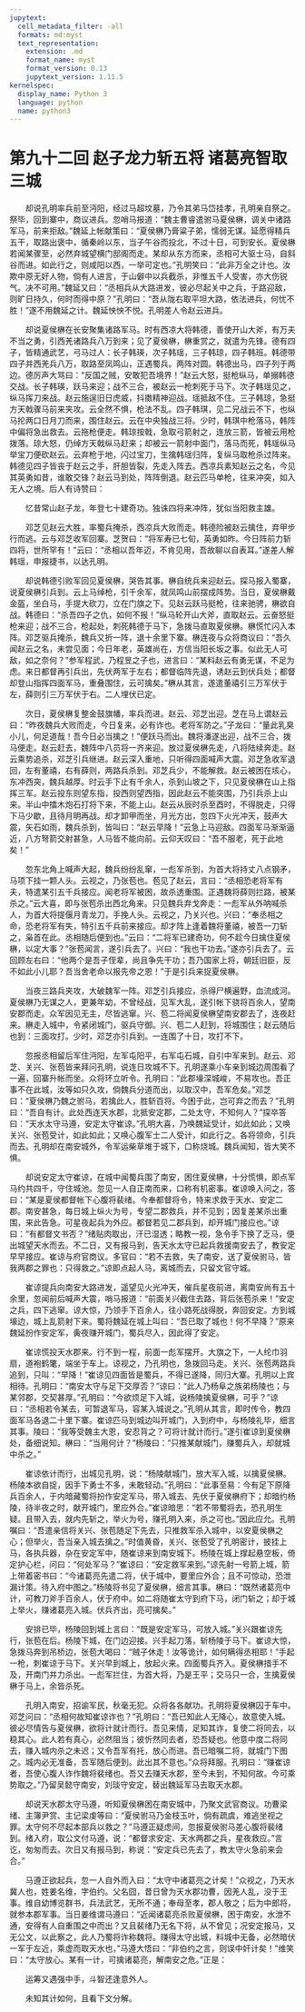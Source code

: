 ```yaml
---
jupytext:
  cell_metadata_filter: -all
  formats: md:myst
  text_representation:
    extension: .md
    format_name: myst
    format_version: 0.13
    jupytext_version: 1.11.5
kernelspec:
  display_name: Python 3
  language: python
  name: python3
---
```

# 第九十二回 赵子龙力斩五将 诸葛亮智取三城

　　却说孔明率兵前至沔阳，经过马超坟墓，乃令其弟马岱挂孝，孔明亲自祭之。祭毕，回到寨中，商议进兵。忽哨马报道：“魏主曹睿遣驸马夏侯楙，调关中诸路军马，前来拒敌。”魏延上帐献策曰：“夏侯楙乃膏粱子弟，懦弱无谋。延愿得精兵五干，取路出褒中，循秦岭以东，当子午谷而投北，不过十日，可到安长。夏侯楙若闻某骤至，必然弃城望横门邸阁而走。某却从东方而来，丞相可大驱士马，自斜谷而进。如此行之，则咸阳以西，一举可定也。”孔明笑曰：“此非万全之计也。汝欺中原无好人物，倘有人进言，于山僻中以兵截杀，非惟五千人受害，亦大伤锐气。决不可用。”魏延又曰：“丞相兵从大路进发，彼必尽起关中之兵，于路迎敌，则旷日持久，何时而得中原？”孔明曰：“吾从陇右取平坦大路，依法进兵，何忧不胜！”遂不用魏延之计。魏延怏怏不悦。孔明差人令赵云进兵。

　　却说夏侯楙在长安聚集诸路军马。时有西凉大将韩德，善使开山大斧，有万夫不当之勇，引西羌诸路兵八万到来；见了夏侯楙，楙重赏之，就遣为先锋。德有四子，皆精通武艺，弓马过人：长子韩瑛，次子韩瑶，三子韩琼，四子韩班。韩德带四子并西羌兵八万，取路至凤鸣山，正遇蜀兵。两阵对圆。韩德出马，四子列于两边。德厉声大骂曰：“反国之贼，安敢犯吾境界！”赵云大怒，挺枪纵马，单搦韩德交战。长子韩瑛，跃马来迎；战不三合，被赵云一枪刺死于马下。次子韩瑶见之，纵马挥刀来战。赵云施逞旧日虎威，抖擞精神迎战。瑶抵敌不住。三子韩琼，急挺方天戟骤马前来夹攻。云全然不惧，枪法不乱。四子韩琪，见二兄战云不下，也纵马抡两口日月刀而来，围住赵云。云在中央独战三将。少时，韩琪中枪落马，韩阵中偏将急出救去。云拖枪便走。韩琼按戟，急取弓箭射之，连放三箭，皆被云用枪拨落。琼大怒，仍绰方天戟纵马赶来；却被云一箭射中面门，落马而死，韩瑶纵马举宝刀便砍赵云。云弃枪于地，闪过宝刀，生擒韩瑶归阵，复纵马取枪杀过阵来。韩德见四子皆丧于赵云之手，肝胆皆裂，先走入阵去。西凉兵素知赵云之名，今见其英勇如昔，谁敢交锋？赵云马到处，阵阵倒退。赵云匹马单枪，往来冲突，如入无人之境。后人有诗赞曰：

　　忆昔常山赵子龙，年登七十建奇功。独诛四将来冲阵，犹似当阳救主雄。

　　邓芝见赵云大胜，率蜀兵掩杀，西凉兵大败而走。韩德险被赵云擒住，弃甲步行而逃。云与邓芝收军回寨。芝贺曰：“将军寿已七旬，英勇如昨。今日阵前力斩四将，世所罕有！”云曰：“丞相以吾年迈，不肯见用，吾故聊以自表耳。”遂差人解韩瑶，申报捷书，以达孔明。

　　却说韩德引败军回见夏侯楙，哭告其事。楙自统兵来迎赵云。探马报入蜀寨，说夏侯楙引兵到。云上马绰枪，引千余军，就凤鸣山前摆成阵势。当日，夏侯楙戴金盔，坐白马，手提大砍刀，立在门旗之下。见赵云跃马挺枪，往来驰骋，楙欲自战。韩德曰：“杀吾四子之仇，如何不报！”纵马轮开山大斧，直取赵云。云奋怒挺枪来迎；战不三合，枪起处，刺死韩德于马下，急拨马直取夏侯楙。楙慌忙闪入本阵。邓芝驱兵掩杀，魏兵又折一阵，退十余里下寨。楙连夜与众将商议曰：“吾久闻赵云之名，未尝见面；今日年老，英雄尚在，方信当阳长坂之事。似此无人可敌，如之奈何？”参军程武，乃程昱之子也，进言曰：“某料赵云有勇无谋，不足为虑。来日都督再引兵出，先伏两军于左右；都督临阵先退，诱赵云到伏兵处；都督却登山指挥四面军马，重叠围住，云可擒矣。”楙从其言，遂遣董禧引三万军伏于左，薛则引三万军伏于右。二人埋伏已定。

　　次日，夏侯楙复整金鼓旗幡，率兵而进。赵云、邓芝出迎。芝在马上谓赵云曰：“昨夜魏兵大败而走，今日复来，必有诈也。老将军防之。”子龙曰：“量此乳臭小儿，何足道哉！吾今日必当擒之！”便跃马而出。魏将潘遂出迎，战不三合，拨马便走。赵云赶去，魏阵中八员将一齐来迎。放过夏侯楙先走，八将陆续奔走。赵云乘势追杀，邓芝引兵继进。赵云深入重地，只听得四面喊声大震。邓芝急收军退回，左有董禧，右有薛则，两路兵杀到。邓芝兵少，不能解救。赵云被困在垓心，东冲西突，魏兵越厚。时云手下止有千余人，杀到山坡之下，只见夏侯楙在山上指挥三军。赵云投东则望东指，投西则望西指，因此赵云不能突围，乃引兵杀上山来。半山中擂木炮石打将下来，不能上山。赵云从辰时杀至酉时，不得脱走，只得下马少歇，且待月明再战。却才卸甲而坐，月光方出，忽四下火光冲天，鼓声大震，矢石如雨，魏兵杀到，皆叫曰：“赵云早降！”云急上马迎敌。四面军马渐渐逼近，八方弩箭交射甚急，人马皆不能向前。云仰天叹曰：“吾不服老，死于此地矣！”

　　忽东北角上喊声大起，魏兵纷纷乱窜，一彪军杀到，为首大将持丈八点钢矛，马项下挂一颗人头。云视之，乃张苞也。苞见了赵云，言曰：“丞相恐老将军有夫，特遣某引五千兵接应。闻老将军被困，故杀透重围。正遇魏将薛则拦路，被某杀之。”云大喜，即与张苞杀出西北角来。只见魏兵弃戈奔走：一彪军从外呐喊杀人，为首大将提偃月青龙刀，手挽人头。云视之，乃关兴也。兴曰：“奉丞相之命，恐老将军有失，特引五千兵前来接应。却才阵上逢着魏将董禧，被吾一刀斩之，枭首在此。丞相随后便到也。”云曰：“二将军已建奇功，何不趁今日擒住夏侯楙，以定大事？”张苞闻言，遂引兵去了。兴曰：“我也干功去。”遂亦引兵去了。云回顾左右曰：“他两个是吾子侄辈，尚且争先干功；吾乃国家上将，朝廷旧臣，反不如此小儿耶？吾当舍老命以报先帝之恩！”于是引兵来捉夏侯楙。

　　当夜三路兵夹攻，大破魏军一阵。邓芝引兵接应，杀得尸横遍野，血流成河。夏侯楙乃无谋之人，更兼年幼，不曾经战，见军大乱，遂引帐下骁将百余人，望南安郡而走。众军因见无主，尽皆逃窜。兴、苞二将闻夏侯楙望南安郡去了，连夜赶来。楙走入城中，令紧闭城门，驱兵守御。兴、苞二人赶到，将城围住；赵云随后也到：三面攻打。少时，邓芝亦引兵到。一连围了十日，攻打不下。

　　忽报丞相留后军住沔阳，左军屯阳平，右军屯石城，自引中军来到。赵云、邓芝、关兴、张苞皆来拜问孔明，说连日攻城不下。孔明遂乘小车亲到城边周围看了一遍，回寨升帐而坐。众将环立听令。孔明曰：“此郡壕深城峻，不易攻也。吾正事不在此城，汝等如只久攻，倘魏兵分道而出，以取汉中，吾军危矣。”邓芝曰：“夏侯楙乃魏之驸马，若擒此人，胜斩百将。今困于此，岂可弃之而去？”孔明曰：“吾自有计。此处西连天水郡，北抵安定郡，二处太守，不知何人？”探卒答曰：“天水太守马遵，安定太守崔谅。”孔明大喜，乃唤魏延受计，如此如此；又唤关兴、张苞受计，如此如此；又唤心腹军士二人受计，如此行之。各将领命，引兵而去。孔明却在南安城外，令军运柴草堆于城下，口称烧城。魏兵闻知，皆大笑不惧。

　　却说安定太守崔谅，在城中闻蜀兵围了南安，困住夏侯楙，十分慌惧，即点军马约共四千，守住城池。忽见一人自正南而来，口称有机密事。崔谅唤入问之，答曰：“某是夏侯都督帐下心腹将裴绪。今奉都督将令，特来求救于天水、安定二郡。南安甚急，每日城上纵火为号，专望二郡救兵，并不见到；因复差某杀出重围，来此告急。可星夜起兵为外应。都督若见二郡兵到，却开城门接应也。”谅曰：“有都督文书否？”绪贴肉取出，汗已湿透；略教一视，急令手下换了乏马，便出城望天水而去。不二日，又有报马到，告天水太守已起兵救援南安去了，教安定早早接应。崔谅与府官商议。多官曰：“若不去救，失了南安，送了夏侯驸马，皆我两郡之罪也：只得救之。”谅即点起人马，离城而去，只留文官守城。

　　崔谅提兵向南安大路进发，遥望见火光冲天，催兵星夜前进，离南安尚有五十余里，忽闻前后喊声大震，哨马报道：“前面关兴截住去路，背后张苞杀来！”安定之兵，四下逃窜。谅大惊，乃领手下百余人，往小路死战得脱，奔回安定。方到城壕边，城上乱箭射下来。蜀将魏延在城上叫曰：“吾已取了城也！何不早降？”原来魏延扮作安定军，夤夜赚开城门，蜀兵尽入，因此得了安定。

　　崔谅慌投天水郡来。行不到一程，前面一彪军摆开。大旗之下，一人纶巾羽扇，道袍鹤氅，端坐于车上。谅视之，乃孔明也，急拨回马走。关兴、张苞两路兵追到，只叫：“早降！”崔谅见四面皆是蜀兵，不得已遂降，同归大寨。孔明以上宾相待。孔明曰：“南安太守与足下交厚否？”谅曰：“此人乃杨阜之族弟杨陵也；与某邻郡，交契甚厚。”孔明曰：“今欲烦足下入城，说杨陵擒夏侯楙，可乎？”谅曰：“丞相若令某去，可暂退军马，容某入城说之。”孔明从其言，即时传令，教四面军马各退二十里下寨。崔谅匹马到城边叫开城门，入到府中，与杨陵礼毕，细言其事。陵曰：“我等受魏主大恩，安忍背之？可将计就计而行。”遂引崔谅到夏侯楙处，备细说知。楙曰：“当用何计？”杨陵曰：“只推某献城门，赚蜀兵入，却就城中杀之。”

　　崔谅依计而行，出城见孔明，说：“杨陵献城门，放大军入城，以擒夏侯楙。杨陵本欲自捉，因手下勇士不多，未敢轻动。”孔明曰：“此事至易：今有足下原降兵百余人，于内暗藏蜀将扮作安定军马，带入城去、先伏于夏侯楙府下；却暗约杨陵，待半夜之时，献开城门，里应外合。”崔谅暗思：“若不带蜀将去，恐孔明生疑。且带入去，就内先斩之，举火为号，赚孔明入来，杀之可也。”因此应允。孔明嘱曰：“吾遣亲信将关兴、张苞随足下先去，只推救军杀入城中，以安夏侯楙之心；但举火，吾当亲入城去擒之。”时值黄昏，关兴、张苞受了孔明密计，披挂上马，各执兵器，杂在安定军中，随崔谅来到南安城下。杨陵在城上撑起悬空板，倚定护心栏，问曰：“何处军马？”崔谅曰：“安定救军来到。”谅先射一号箭上城，箭上带着密书曰：“今诸葛亮先遣二将，伏于城中，要里应外合；且不可惊动，恐泄漏计策。待入府中图之。”杨陵将书见了夏侯楙，细言其事。楙曰：“既然诸葛亮中计，可教刀斧手百余人，伏于府中。如二将随崔太守到府下马，闭门斩之；却于城上举火，赚诸葛亮入城。伏兵齐出，亮可擒矣。”

　　安排已毕，杨陵回到城上言曰：“既是安定军马，可放入城。”关兴跟崔谅先行，张苞在后。杨陵下城，在门边迎接。兴手起刀落，斩杨陵于马下。崔谅大惊，急拨马奔到吊桥边，张苞大喝曰：“贼子休走！汝等诡计，如何瞒得丞相耶！”手起一枪，刺崔谅于马下。关兴早到城上，放起火来。四面蜀兵齐入。夏侯楙措手不及，开南门并力杀出。一彪军拦住，为首大将，乃是王平；交马只一合，生擒夏侯楙于马上，余皆杀死。

　　孔明入南安，招谕军民，秋毫无犯。众将各各献功。孔明将夏侯楙囚于车中。邓芝问曰：“丞相何故知崔谅诈也？”孔明曰：“吾已知此人无降心，故意使入城。彼必尽情告与夏侯楙，欲将计就计而行。吾见来情，足知其诈，复使二将同去，以稳其心。此人若有真心，必然阻当；彼忻然同去者，恐吾疑也。他意中度二将同去，赚入城内杀之未迟；又令吾军有托，放心而进。吾已暗嘱二将，就城门下图之。城内必无准备，吾军随后便到。此出其不意也。”众将拜服。孔明曰：“赚崔谅者，吾使心腹人诈作魏将裴绪也。吾又去赚天水郡，至今未到，不知何故。今可乘势取之。”乃留吴懿守南安，刘琰守安定，替出魏延军马去取天水郡。

　　却说天水郡太守马遵，听知夏侯楙困在南安城中，乃聚文武官商议。功曹梁绪、主簿尹赏、主记梁虔等曰：“夏侯驸马乃金枝玉叶，倘有疏虞，难逃坐视之罪。太守何不尽起本部兵以救之？”马遵正疑虑间，忽报夏侯驸马差心腹将裴绪到。绪入府，取公文付马遵，说：“都督求安定、天水两郡之兵，星夜救应。”言讫，匆匆而去。次日又有报马到，称说：“安定兵已先去了，教太守火急前来会合。”

　　马遵正欲起兵，忽一人自外而入曰：“太守中诸葛亮之计矣！”众视之，乃天水冀人也，姓姜名维，字伯约。父名囧，昔日曾为天水郡功曹，因羌人乱，没于王事。维自幼博览群书，兵法武艺，无所不通；奉母至孝，郡人敬之；后为中郎将，就参本郡军事。当日姜维谓马遵曰：“近闻诸葛亮杀败夏侯楙，困于南安，水泄不通，安得有人自重围之中而出？又且裴绪乃无名下将，从不曾见；况安定报马，又无公文，以此察之，此人乃蜀将诈称魏将。赚得太守出城，料城中无备，必然暗伏一军于左近，乘虚而取天水也，”马遵大悟曰：“非伯约之言，则误中奸计矣！”维笑曰：“太守放心。某有一计，可擒诸葛亮，解南安之危。”正是：

　　运筹又遇强中手，斗智还逢意外人。

　　未知其计如何，且看下文分解。

